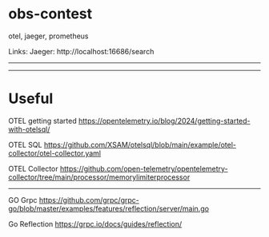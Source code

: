 # obs-contest
otel, jaeger, prometheus

Links:
Jaeger: http://localhost:16686/search

---


---

# Useful

OTEL getting started
https://opentelemetry.io/blog/2024/getting-started-with-otelsql/


OTEL SQL
https://github.com/XSAM/otelsql/blob/main/example/otel-collector/otel-collector.yaml

OTEL Collector
https://github.com/open-telemetry/opentelemetry-collector/tree/main/processor/memorylimiterprocessor

----

GO Grpc
https://github.com/grpc/grpc-go/blob/master/examples/features/reflection/server/main.go

Go Reflection
https://grpc.io/docs/guides/reflection/